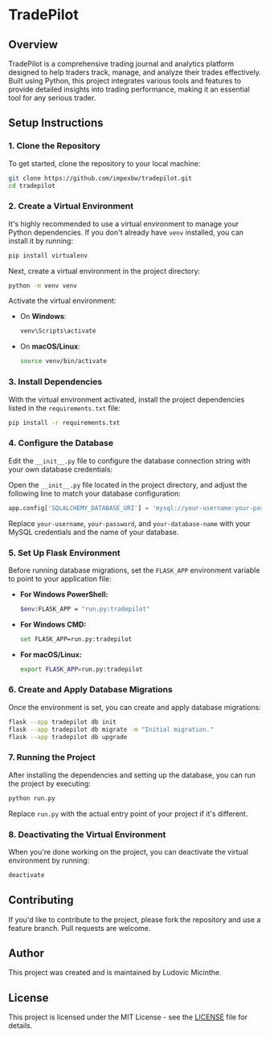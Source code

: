 # TradePilot

## Overview
TradePilot is a comprehensive trading journal and analytics platform designed to help traders track, manage, and analyze their trades effectively. Built using Python, this project integrates various tools and features to provide detailed insights into trading performance, making it an essential tool for any serious trader.

## Setup Instructions

### 1. Clone the Repository
To get started, clone the repository to your local machine:

```bash
git clone https://github.com/impexbw/tradepilot.git
cd tradepilot
```

### 2. Create a Virtual Environment
It's highly recommended to use a virtual environment to manage your Python dependencies. If you don't already have `venv` installed, you can install it by running:

```bash
pip install virtualenv
```

Next, create a virtual environment in the project directory:

```bash
python -m venv venv
```

Activate the virtual environment:

- On **Windows**:
  ```bash
  venv\Scripts\activate
  ```
- On **macOS/Linux**:
  ```bash
  source venv/bin/activate
  ```

### 3. Install Dependencies
With the virtual environment activated, install the project dependencies listed in the `requirements.txt` file:

```bash
pip install -r requirements.txt
```

### 4. Configure the Database
Edit the `__init__.py` file to configure the database connection string with your own database credentials:

Open the `__init__.py` file located in the project directory, and adjust the following line to match your database configuration:

```python
app.config['SQLALCHEMY_DATABASE_URI'] = 'mysql://your-username:your-password@localhost/your-database-name'
```

Replace `your-username`, `your-password`, and `your-database-name` with your MySQL credentials and the name of your database.

### 5. Set Up Flask Environment
Before running database migrations, set the `FLASK_APP` environment variable to point to your application file:

- **For Windows PowerShell:**

  ```bash
  $env:FLASK_APP = "run.py:tradepilot"
  ```

- **For Windows CMD:**

  ```bash
  set FLASK_APP=run.py:tradepilot
  ```

- **For macOS/Linux:**

  ```bash
  export FLASK_APP=run.py:tradepilot
  ```

### 6. Create and Apply Database Migrations
Once the environment is set, you can create and apply database migrations:

```bash
flask --app tradepilot db init
flask --app tradepilot db migrate -m "Initial migration."
flask --app tradepilot db upgrade
```

### 7. Running the Project
After installing the dependencies and setting up the database, you can run the project by executing:

```bash
python run.py
```

Replace `run.py` with the actual entry point of your project if it's different.

### 8. Deactivating the Virtual Environment
When you're done working on the project, you can deactivate the virtual environment by running:

```bash
deactivate
```

## Contributing
If you'd like to contribute to the project, please fork the repository and use a feature branch. Pull requests are welcome.

## Author
This project was created and is maintained by Ludovic Micinthe.

## License
This project is licensed under the MIT License - see the [LICENSE](LICENSE) file for details.
